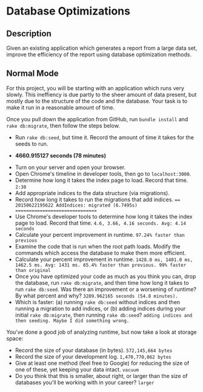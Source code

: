 # Database Optimizations

## Description

Given an existing application which generates a report from a large data set, improve the efficiency of the report using database optimization methods.

## Normal Mode

For this project, you will be starting with an application which runs very slowly.  This ineffiency is due partly to the sheer amount of data present, but mostly due to the structure of the code and the database.  Your task is to make it run in a reasonable amount of time.

Once you pull down the application from GitHub, run `bundle install` and `rake db:migrate`, then follow the steps below.

* Run `rake db:seed`, but time it.  Record the amount of time it takes for the seeds to run.
- **4660.915127 seconds (78 minutes)**
* Turn on your server and open your browser.
* Open Chrome's timeline in developer tools, then go to `localhost:3000`.
* Determine how long it takes the index page to load.  Record that time. `2:30`
* Add appropriate indices to the data structure (via migrations).
* Record how long it takes to run the migrations that add indices. `== 20150622195622 AddIndices: migrated (6.7495s) ==============================`
* Use Chrome's developer tools to determine how long it takes the index page to load.  Record that time. `4.6, 3.66, 4.16 seconds. Avg: 4.14 seconds`
* Calculate your percent improvement in runtime. `97.24% faster than previous`
* Examine the code that is run when the root path loads.  Modify the commands which access the database to make them more efficient.
* Calculate your percent improvement in runtime. `1428.0 ms, 1401.0 ms, 1462.5 ms. Avg: 1431 ms. 65.4% faster than previous. 99% faster than original`
* Once you have optimized your code as much as you think you can, drop the database, run `rake db:migrate`, and then time how long it takes to run `rake db:seed`.  Was there an improvement or a worsening of runtime?  By what percent and why? `3289.962165 seconds (54.8 minutes).`
* Which is faster: (a) running `rake db:seed` without indices and then running a migration to add indices, or (b) adding indices during your initial `rake db:migrate`, then running `rake db:seed`? `adding indices and then seeding. Maybe I did something wrong.`

You've done a good job of analyzing runtime, but now take a look at storage space:

* Record the size of your database (in bytes). `572,145,664 bytes`
* Record the size of your development log. `1,470,770,062 bytes`
* Give at least one method (feel free to Google) for reducing the size of one of these, yet keeping your data intact. `vacuum`
* Do you think that this is smaller, about right, or larger than the size of databases you'll be working with in your career? `larger`
